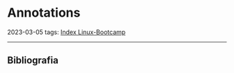 # Annotations
2023-03-05
tags: [Index Linux-Bootcamp](../../Index%20Linux-Bootcamp.md)



-----------------------------------------------
## Bibliografia
